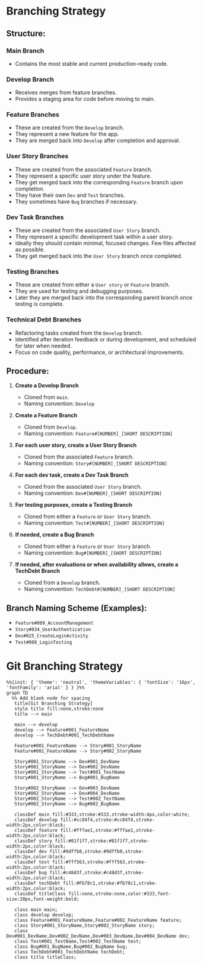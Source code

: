 # Branching Strategy

## Structure:

### Main Branch
- Contains the most stable and current production-ready code.

### Develop Branch
- Receives merges from feature branches.
- Provides a staging area for code before moving to main.

### Feature Branches
- These are created from the `Develop` branch.
- They represent a new feature for the app.
- They are merged back into `Develop` after completion and approval.

### User Story Branches
- These are created from the associated `Feature` branch.
- They represent a specific user story under the feature.
- They get merged back into the corresponding `Feature` branch upon completion.
- They have their own `Dev` and `Test` branches.
- They sometimes have `Bug` branches if necessary.

### Dev Task Branches
- These are created from the associated `User Story` branch.
- They represent a specific development task within a user story.
- Ideally they should contain minimal, focused changes. Few files affected as possible.
- They get merged back into the `User Story` branch once completed.

### Testing Branches
- These are created from either a `User story` or `Feature` branch.
- They are used for testing and debugging purposes.
- Later they are merged back into the corresponding parent branch once testing is complete.

### Technical Debt Branches
- Refactoring tasks created from the `Develop` branch.
- Identified after iteration feedback or during development, and scheduled for later when needed.
- Focus on code quality, performance, or architectural improvements.

## Procedure:

1. **Create a Develop Branch**
   - Cloned from `main`.
   - Naming convention: `Develop`

2. **Create a Feature Branch**
   - Cloned from `Develop`.
   - Naming convention: `Feature#[NUMBER]_[SHORT DESCRIPTION]`

3. **For each user story, create a User Story Branch**
   - Cloned from the associated `Feature` branch.
   - Naming convention: `Story#[NUMBER]_[SHORT DESCRIPTION]`

4. **For each dev task, create a Dev Task Branch**
   - Cloned from the associated `User Story` branch.
   - Naming convention: `Dev#[NUMBER]_[SHORT DESCRIPTION]`

5. **For testing purposes, create a Testing Branch**
   - Cloned from either a `Feature` or `User Story` branch.
   - Naming convention: `Test#[NUMBER]_[SHORT DESCRIPTION]`

6. **If needed, create a Bug Branch**
   - Cloned from either a `Feature` or `User Story` branch.
   - Naming convention: `Bug#[NUMBER]_[SHORT DESCRIPTION]`

7. **If needed, after evaluations or when availability allows, create a TechDebt Branch**
   - Cloned from a `Develop` branch.
   - Naming convention: `TechDebt#[NUMBER]_[SHORT DESCRIPTION]`

## Branch Naming Scheme (Examples):
- `Feature#009_AccountManagement`
- `Story#034_UserAuthentication`
- `Dev#025_CreateLoginActivity`
- `Test#008_LoginTesting`


# Git Branching Strategy

```mermaid
%%{init: { 'theme': 'neutral', 'themeVariables': { 'fontSize': '16px', 'fontFamily': 'arial' } } }%%
graph TD
  %% Add blank node for spacing
   title[Git Branching Strategy]
   style title fill:none,stroke:none
   title --> main
   
   main --> develop
   develop --> Feature#001_FeatureName
   develop --> TechDebt#001_TechDebtName
   
   Feature#001_FeatureName --> Story#001_StoryName
   Feature#001_FeatureName --> Story#002_StoryName
   
   Story#001_StoryName --> Dev#001_DevName
   Story#001_StoryName --> Dev#002_DevName
   Story#001_StoryName --> Test#001_TestName
   Story#001_StoryName --> Bug#001_BugName
   
   Story#002_StoryName --> Dev#003_DevName
   Story#002_StoryName --> Dev#004_DevName
   Story#002_StoryName --> Test#002_TestName
   Story#002_StoryName --> Bug#002_BugName
   
   classDef main fill:#333,stroke:#333,stroke-width:4px,color:white;
   classDef develop fill:#cc84f4,stroke:#cc84f4,stroke-width:2px,color:black;
   classDef feature fill:#fffae1,stroke:#fffae1,stroke-width:2px,color:black;
   classDef story fill:#81f1f7,stroke:#81f1f7,stroke-width:2px,color:black;
   classDef dev fill:#9dffb0,stroke:#9dffb0,stroke-width:2px,color:black;
   classDef test fill:#fff563,stroke:#fff563,stroke-width:2px,color:black;
   classDef bug fill:#c48d3f,stroke:#c48d3f,stroke-width:2px,color:black;
   classDef techDebt fill:#Fb78c1,stroke:#fb78c1,stroke-width:2px,color:black;
   classDef titleClass fill:none,stroke:none,color:#333,font-size:20px,font-weight:bold;
   
   class main main;
   class develop develop;
   class Feature#001_FeatureName,Feature#002_FeatureName feature;
   class Story#001_StoryName,Story#002_StoryName story;
   class Dev#001_DevName,Dev#002_DevName,Dev#003_DevName,Dev#004_DevName dev;
   class Test#001_TestName,Test#002_TestName test;
   class Bug#001_BugName,Bug#002_BugName bug;
   class TechDebt#001_TechDebtName techDebt;
   class title titleClass;

